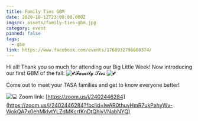 ```yaml
---
title: Family Ties GBM
date: 2020-10-12T23:00:00.000Z
imgsrc: assets/family-ties-gbm.jpg
category: event
pinned: false
tags:
  - gbm
link: https://www.facebook.com/events/1768932796600374/
---
```

Hi all! Thank you so much for attending our Big Little Week! Now introducing our first GBM of the fall: ![💕](https://static.xx.fbcdn.net/images/emoji.php/v9/t68/1/16/1f495.png)𝓕𝓪𝓶𝓲𝓵𝔂 𝓣𝓲𝓮𝓼 ![💕](https://static.xx.fbcdn.net/images/emoji.php/v9/t68/1/16/1f495.png)

Come out to meet your TASA families and get to know everyone better!

![💻](https://static.xx.fbcdn.net/images/emoji.php/v9/t8c/1/16/1f4bb.png) Zoom link: [https://zoom.us/j/2402446284](https://zoom.us/j/2402446284?fbclid=IwAR0thuvHmR7ukPahyWv-WokQA7x0ehMklytYLZdMKcrfKnDtQhjyVNabNYQ)
